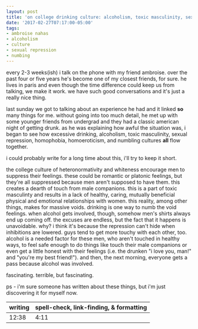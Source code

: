 ```yaml
---
layout: post
title: 'on college drinking culture: alcoholism, toxic masculinity, sexual repression, homoeroticism, numbing, and more!'
date: '2017-02-27T07:17:00-05:00'
tags:
- ambroise nahas
- alcoholism
- culture
- sexual repression
- numbing
---
```


every 2-3 weeks(ish) i talk on the phone with my friend ambroise. over the past four or five years he's become one of my closest friends, for sure. he lives in paris and even though the time difference could keep us from talking, we make it work. we have such good conversations and it's just a really nice thing. 

last sunday we got to talking about an experience he had and it linked **so** many things for me. without going into too much detail, he met up with some younger friends from undergrad and they had a classic american night of getting drunk. as he was explaining how awful the situation was, i began to see how excessive drinking, alcoholism, toxic masculinity, sexual repression, homophobia, homoeroticism, and numbling cultures **all** flow together. 

i could probably write for a long time about this, i'll try to keep it short. 

the college culture of heteronormativity and whiteness encourage men to suppress their feelings. these could be romantic or platonic feelings, but they're all suppressed because men aren't supposed to have them. this creates a dearth of touch from male companions. this is a part of toxic masculinty and results in a lack of healthy, caring, mutually beneficial physical and emotional relationships with women. this reality, among other things, makes for massive voids. drinking is one way to numb the void feelings. when alcohol gets involved, though, somehow men's shirts always end up coming off. the excuses are endless, but the fact that it happens is unavoidable. why? i think it's because the repression can't hide when inhibitions are lowered. guys tend to get more touchy with each other, too. alcohol is a needed factor for these men, who aren't touched in healthy ways, to feel safe enough to do things like touch their male companions or even get a little honest with their feelings (i.e. the drunken "i love you, man!" and "you're my best friend!"). and then, the next morning, everyone gets a pass because alcohol was involved. 

fascinating. terrible, but fascinating. 

ps - i'm sure someone has written about these things, but i'm just discovering it for myself now. 

<table>
	<thead>
		<tr>
			<th>writing</th>
			<th>spell-check, link-finding, & formatting</th>
		</tr>
	</thead>
	<tbody>
		<tr>
			<td>12:38</td>
			<td>4:11</td>
		</tr>
	</tbody>
</table>
